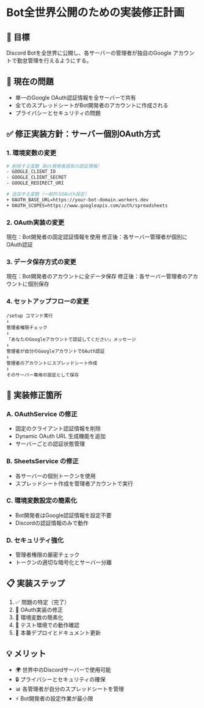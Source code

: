 # Bot全世界公開のための実装修正計画

## 🎯 目標
Discord Botを全世界に公開し、各サーバーの管理者が独自のGoogle アカウントで勤怠管理を行えるようにする。

## 🚨 現在の問題
- 単一のGoogle OAuth認証情報を全サーバーで共有
- 全てのスプレッドシートがBot開発者のアカウントに作成される
- プライバシーとセキュリティの問題

## ✅ 修正実装方針：サーバー個別OAuth方式

### 1. 環境変数の変更
```bash
# 削除する変数（Bot開発者固有の認証情報）
- GOOGLE_CLIENT_ID
- GOOGLE_CLIENT_SECRET  
- GOOGLE_REDIRECT_URI

# 追加する変数（一般的なOAuth設定）
+ OAUTH_BASE_URL=https://your-bot-domain.workers.dev
+ OAUTH_SCOPES=https://www.googleapis.com/auth/spreadsheets
```

### 2. OAuth実装の変更
現在：Bot開発者の固定認証情報を使用
修正後：各サーバー管理者が個別にOAuth認証

### 3. データ保存方式の変更  
現在：Bot開発者のアカウントに全データ保存
修正後：各サーバー管理者のアカウントに個別保存

### 4. セットアップフローの変更
```
/setup コマンド実行
↓
管理者権限チェック  
↓
「あなたのGoogleアカウントで認証してください」メッセージ
↓ 
管理者が自分のGoogleアカウントでOAuth認証
↓
管理者のアカウントにスプレッドシート作成
↓
そのサーバー専用の設定として保存
```

## 🔧 実装修正箇所

### A. OAuthService の修正
- 固定のクライアント認証情報を削除
- Dynamic OAuth URL 生成機能を追加
- サーバーごとの認証状態管理

### B. SheetsService の修正  
- 各サーバーの個別トークンを使用
- スプレッドシート作成を管理者アカウントで実行

### C. 環境変数設定の簡素化
- Bot開発者はGoogle認証情報を設定不要
- Discordの認証情報のみで動作

### D. セキュリティ強化
- 管理者権限の厳密チェック
- トークンの適切な暗号化とサーバー分離

## 📋 実装ステップ
1. ✅ 問題の特定（完了）
2. 🔄 OAuth実装の修正
3. 🔄 環境変数の簡素化  
4. 🔄 テスト環境での動作確認
5. 🔄 本番デプロイとドキュメント更新

## 💡 メリット
- 🌍 世界中のDiscordサーバーで使用可能
- 🔒 プライバシーとセキュリティの確保  
- 📊 各管理者が自分のスプレッドシートを管理
- ⚡ Bot開発者の設定作業が最小限
